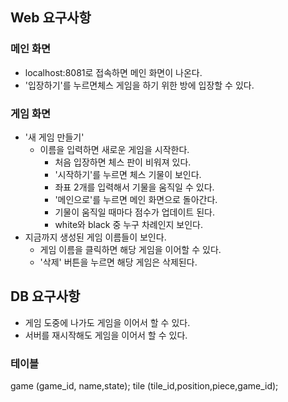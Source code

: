 ## Web 요구사항

### 메인 화면
- localhost:8081로 접속하면 메인 화면이 나온다.
- '입장하기'를 누르면체스 게임을 하기 위한 방에 입장할 수 있다.

### 게임 화면
- '새 게임 만들기'
  - 이름을 입력하면 새로운 게임을 시작한다.
    - 처음 입장하면 체스 판이 비워져 있다.
    - '시작하기'를 누르면 체스 기물이 보인다.
    - 좌표 2개를 입력해서 기물을 움직일 수 있다.
    - '메인으로'를 누르면 메인 화면으로 돌아간다.
    - 기물이 움직일 때마다 점수가 업데이트 된다.
    - white와 black 중 누구 차례인지 보인다.
- 지금까지 생성된 게임 이름들이 보인다.
  - 게임 이름을 클릭하면 해당 게임을 이어할 수 있다.
  - '삭제' 버튼을 누르면 해당 게임은 삭제된다.

## DB 요구사항
- 게임 도중에 나가도 게임을 이어서 할 수 있다.
- 서버를 재시작해도 게임을 이어서 할 수 있다.

### 테이블
game (game_id, name,state);
tile (tile_id,position,piece,game_id);